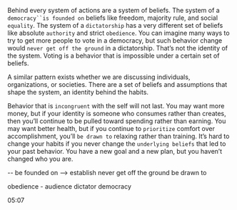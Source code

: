 Behind every system of actions are a system of beliefs. The system
of a `democracy``is founded on` beliefs like freedom, majority rule, and
social `equality`. The system of a `dictatorship` has a very different set of
beliefs like absolute `authority` and strict `obedience`. You can imagine
many ways to try to get more people to vote in a democracy, but such
behavior change would `never get off the ground` in a dictatorship.
That’s not the identity of the system. Voting is a behavior that is
impossible under a certain set of beliefs.

A similar pattern exists whether we are discussing individuals,
organizations, or societies. There are a set of beliefs and assumptions
that shape the system, an identity behind the habits.

Behavior that is `incongruent` with the self will not last. You may
want more money, but if your identity is someone who consumes
rather than creates, then you’ll continue to be pulled toward spending
rather than earning. You may want better health, but if you continue
to `prioritize` comfort over accomplishment, you’ll `be drawn to` relaxing
rather than training. It’s hard to change your habits if you never
change the `underlying beliefs` that led to your past behavior. You have
a new goal and a new plan, but you haven’t changed who you are.

--
be founded on --> establish
never get off the ground
be drawn to

obedience - audience
dictator
democracy

05:07
